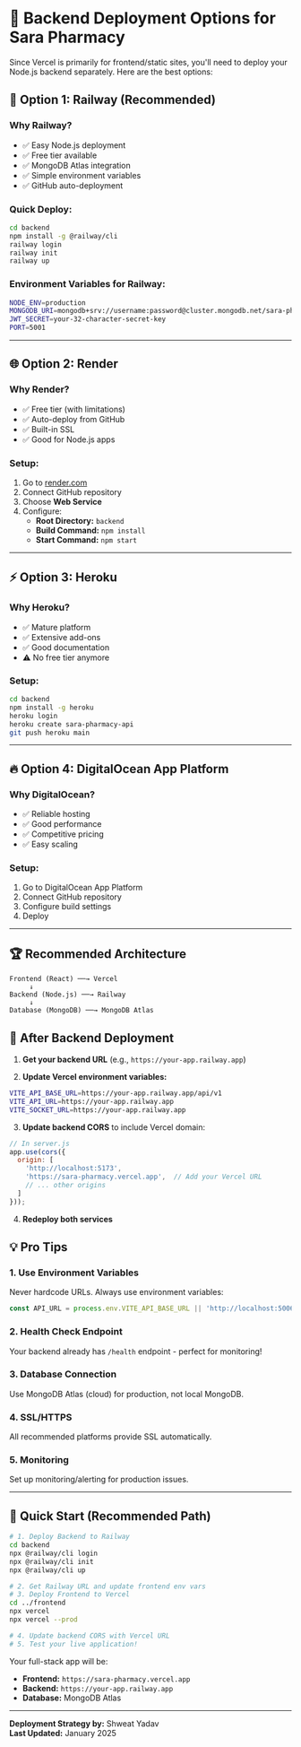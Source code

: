 # 🔧 Backend Deployment Options for Sara Pharmacy

Since Vercel is primarily for frontend/static sites, you'll need to deploy your Node.js backend separately. Here are the best options:

## 🚀 Option 1: Railway (Recommended)

### Why Railway?
- ✅ Easy Node.js deployment
- ✅ Free tier available
- ✅ MongoDB Atlas integration
- ✅ Simple environment variables
- ✅ GitHub auto-deployment

### Quick Deploy:
```bash
cd backend
npm install -g @railway/cli
railway login
railway init
railway up
```

### Environment Variables for Railway:
```bash
NODE_ENV=production
MONGODB_URI=mongodb+srv://username:password@cluster.mongodb.net/sara-pharmacy
JWT_SECRET=your-32-character-secret-key
PORT=5001
```

---

## 🌐 Option 2: Render

### Why Render?
- ✅ Free tier (with limitations)
- ✅ Auto-deploy from GitHub
- ✅ Built-in SSL
- ✅ Good for Node.js apps

### Setup:
1. Go to [render.com](https://render.com)
2. Connect GitHub repository
3. Choose **Web Service**
4. Configure:
   - **Root Directory:** `backend`
   - **Build Command:** `npm install`
   - **Start Command:** `npm start`

---

## ⚡ Option 3: Heroku

### Why Heroku?
- ✅ Mature platform
- ✅ Extensive add-ons
- ✅ Good documentation
- ⚠️ No free tier anymore

### Setup:
```bash
cd backend
npm install -g heroku
heroku login
heroku create sara-pharmacy-api
git push heroku main
```

---

## 🔥 Option 4: DigitalOcean App Platform

### Why DigitalOcean?
- ✅ Reliable hosting
- ✅ Good performance
- ✅ Competitive pricing
- ✅ Easy scaling

### Setup:
1. Go to DigitalOcean App Platform
2. Connect GitHub repository
3. Configure build settings
4. Deploy

---

## 🏆 Recommended Architecture

```
Frontend (React) ──→ Vercel
     ↓
Backend (Node.js) ──→ Railway
     ↓
Database (MongoDB) ──→ MongoDB Atlas
```

## 🔗 After Backend Deployment

1. **Get your backend URL** (e.g., `https://your-app.railway.app`)

2. **Update Vercel environment variables:**
```bash
VITE_API_BASE_URL=https://your-app.railway.app/api/v1
VITE_API_URL=https://your-app.railway.app
VITE_SOCKET_URL=https://your-app.railway.app
```

3. **Update backend CORS** to include Vercel domain:
```javascript
// In server.js
app.use(cors({
  origin: [
    'http://localhost:5173',
    'https://sara-pharmacy.vercel.app',  // Add your Vercel URL
    // ... other origins
  ]
}));
```

4. **Redeploy both services**

## 💡 Pro Tips

### 1. Use Environment Variables
Never hardcode URLs. Always use environment variables:
```javascript
const API_URL = process.env.VITE_API_BASE_URL || 'http://localhost:5006/api/v1';
```

### 2. Health Check Endpoint
Your backend already has `/health` endpoint - perfect for monitoring!

### 3. Database Connection
Use MongoDB Atlas (cloud) for production, not local MongoDB.

### 4. SSL/HTTPS
All recommended platforms provide SSL automatically.

### 5. Monitoring
Set up monitoring/alerting for production issues.

---

## 🚀 Quick Start (Recommended Path)

```bash
# 1. Deploy Backend to Railway
cd backend
npx @railway/cli login
npx @railway/cli init
npx @railway/cli up

# 2. Get Railway URL and update frontend env vars
# 3. Deploy Frontend to Vercel
cd ../frontend
npx vercel
npx vercel --prod

# 4. Update backend CORS with Vercel URL
# 5. Test your live application!
```

Your full-stack app will be:
- **Frontend:** `https://sara-pharmacy.vercel.app`
- **Backend:** `https://your-app.railway.app`
- **Database:** MongoDB Atlas

---

**Deployment Strategy by:** Shweat Yadav  
**Last Updated:** January 2025